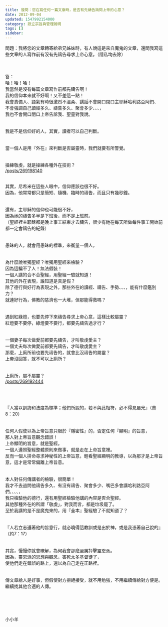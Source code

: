 ```yaml
---
title: 發問：您在寫任何一篇文章時，是否有先禱告詢問上帝的心意？
date: 2012-09-04
updated: 1547992154000
category: 設立宗旨與管理說明
tags: []
sidebar: 
---
```


<p>問題：我將您的文章轉寄給弟兄姊妹時，有人說這是來自魔鬼的文章，還問我寫這些文章的人寫作前有沒有先禱告尋求上帝心意。（隱私均去除）<br/>
<!--more--><br/>
<br/>
<br/>
答：<br/>
哈！哈！哈！<br/>
我當然是沒有每篇文章寫作前都先禱告啊！<br/>
我的信仰本來就不好啊！又不差這一點！<br/>
我會責備人、語氣有時很激烈不溫柔、講話不會開口閉口主耶穌哈利路亞阿們、<br/>
不會強調自己讀經多久、禱告多久、聚會多少、、、，<br/>
我也不會開口閉口上帝告訴我、聖靈對我說。<br/>
<br/>
<br/>
我是不是信仰好的人，其實，讀者可以自己判斷。<br/>
<br/>
<br/>
當一個人是用『外在』來判斷是否屬靈時，我們就要有所警覺。<br/>
<br/>
<br/>
操練敬虔，就是操練各種外在技術？<br/>
<a href="/posts/269198140">/posts/269198140</a></p>
<p><br/>
其實，尼希米在這些人眼中，信仰應該也很不好。<br/>
因為，他常常都只是簡短、隨機、臨時的禱告，而且只有幾秒鐘。<br/>
<br/>
<br/>
還有，主耶穌的信仰也可能很不好，<br/>
因為祂的禱告多半是下班後，而不是上班前。<br/>
（聖經裡主耶穌都是晚上事工結束才去禱告，很少有祂在每天所做每件事工開始前都一定會禱告的紀錄）<br/>
<br/>
<br/>
愚昧的人，就會用愚昧的標準，來衡量一個人。<br/>
<br/>
<br/>
為什麼說唯獨聖經？唯獨用聖經來檢驗？<br/>
因為這騙不了人！無法假裝！<br/>
一個人講的合不合聖經，用聖經一驗就知道！<br/>
其他的外在表現，誰知道是真是假？<br/>
除了德行與好行為表現之外，那些外在的讀經、禱告、手勢、、、，能有什麼鑑別力？<br/>
就連好行為，佛教的慈濟也一大堆，但那能得救嗎？<br/>
<br/>
<br/>
遇到紅綠燈，也要先停下來禱告尋求上帝心意，這樣比較屬靈？<br/>
紅燈要不要停，綠燈要不要行，都要先禱告過才行？<br/>
<br/>
<br/>
一個妻子每次做愛前都要先禱告，才叫敬虔愛主？<br/>
一個丈夫每次做愛前都要先禱告，才叫敬虔愛主？<br/>
那麼，上廁所前也要先禱告的，就會比沒禱告的屬靈？<br/>
上帝沒回答，就不可以上廁所？<br/>
<br/>
<br/>
上廁所，屬不屬靈？<br/>
<a href="/posts/269192444">/posts/269192444</a></p>
<p><br/>
<br/>
<br/>
『人當以訓誨和法度為標準；他們所說的，若不與此相符，必不得見晨光』（賽8：20）<br/>
<br/>
<br/>
任何人假使以為上帝旨意只限於『隱密性』的，否定任何『顯明』的旨意，<br/>
那人對上帝旨意觀念錯誤！<br/>
上帝顯明的旨意，就是聖經。<br/>
一個人遵照聖經整體原則來做事，就是走在上帝旨意裡。<br/>
反而一個人拼命尋求神秘性的上帝旨意，輕看聖經顯明的教導，以為那才是上帝旨意，這才是常常偏離上帝旨意。<br/>
<br/>
<br/>
本人對任何傳講者的檢驗，很簡單！<br/>
我才不去過問他禱告多久、有沒有禱告、聚會多少、嘴巴多會講哈利路亞阿們、、、、，<br/>
我只檢驗他的德行，還有用聖經檢驗他講的內容是否合聖經。<br/>
其他那種外在的所謂「敬虔」，對我而言，都是垃圾罷了。<br/>
至於我講的是不是魔鬼來的，用『全本』聖經驗了不就知道了？<br/>
<br/>
<br/>
『人若立志遵著他的旨意行，就必曉得這教訓或是出於神，或是我憑著自己說的』（約7：17）<br/>
<br/>
<br/>
其實，慢慢你就會瞭解，為何我會那麼嚴厲抨擊靈恩派。<br/>
因為，靈恩派的思想與觀念，害死太多基督徒了，<br/>
使他們走在錯誤的路上，還以為自己走在正路裡。<br/>
<br/>
<br/>
傳文章給人是好事，但假使對方拒絕接受，就不用勉強，不用繼續傳給對方便是。<br/>
繼續找其他合適的人傳。<br/>
<br/>
<br/>
<br/>
<br/>
<br/>
小小羊<br/>
<br/>
<br/>
<br/>
<br/>
 </p>
